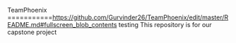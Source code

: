 TeamPhoenix
===========https://github.com/Gurvinder26/TeamPhoenix/edit/master/README.md#fullscreen_blob_contents
testing
This repository is for our capstone project

